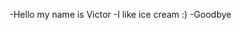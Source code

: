-Hello my name is Victor 
-I like ice cream :) 
-Goodbye
<!---
21Vichak/21Vichak is a ✨ special ✨ repository because its `README.md` (this file) appears on your GitHub profile.
You can click the Preview link to take a look at your changes.
--->
